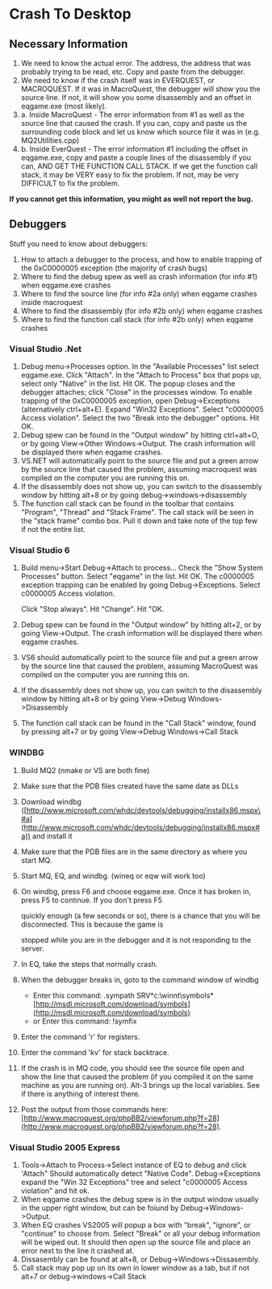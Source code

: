 # Crash To Desktop

## Necessary Information

1. We need to know the actual error. The address, the address that was probably trying to be read, etc. Copy and paste from the debugger.
2. We need to know if the crash itself was in EVERQUEST, or MACROQUEST. If it was in MacroQuest, the debugger will show you the source line. If not, it will show you some disassembly and an offset in eqgame.exe (most likely).
3. a. Inside MacroQuest - The error information from \#1 as well as the source line that caused the crash. If you can, copy and paste us the surrounding code block and let us know which source file it was in (e.g. MQ2Utilities.cpp)
4. b. Inside EverQuest - The error information \#1 including the offset in eqgame.exe, copy and paste a couple lines of the disassembly if you can, AND GET THE FUNCTION CALL STACK. If we get the function call stack, it may be VERY easy to fix the problem. If not, may be very DIFFICULT to fix the problem.

**If you cannot get this information, you might as well not report the bug.**

## Debuggers

Stuff you need to know about debuggers:

1. How to attach a debugger to the process, and how to enable trapping of the 0xC0000005 exception (the majority of crash bugs)
2. Where to find the debug spew as well as crash information (for info \#1) when eqgame.exe crashes
3. Where to find the source line (for info \#2a only) when eqgame crashes inside macroquest
4. Where to find the disassembly (for info \#2b only) when eqgame crashes
5. Where to find the function call stack (for info \#2b only) when eqgame crashes

### Visual Studio .Net

1. Debug menu-&gt;Processes option. In the "Available Processes" list select eqgame.exe. Click "Attach". In the "Attach to Process" box that pops up, select only "Native" in the list. Hit OK. The popup closes and the debugger attaches; click "Close" in the processes window. To enable trapping of the 0xC0000005 exception, open Debug-&gt;Exceptions (alternatively ctrl+alt+E). Expand "Win32 Exceptions". Select "c0000005 Access violation". Select the two "Break into the debugger" options. Hit OK.
2. Debug spew can be found in the "Output window" by hitting ctrl+alt+O, or by going View-&gt;Other Windows-&gt;Output. The crash information will be displayed there when eqgame crashes.
3. VS.NET will automatically point to the source file and put a green arrow by the source line that caused the problem, assuming macroquest was compiled on the computer you are running this on.
4. If the disassembly does not show up, you can switch to the disassembly window by hitting alt+8 or by going debug-&gt;windows-&gt;disassembly
5. The function call stack can be found in the toolbar that contains "Program", "Thread" and "Stack Frame". The call stack will be seen in the "stack frame" combo box. Pull it down and take note of the top few if not the entire list.

### Visual Studio 6

1. Build menu-&gt;Start Debug-&gt;Attach to process... Check the "Show System Processes" button. Select "eqgame" in the list. Hit OK. The c0000005 exception trapping can be enabled by going Debug-&gt;Exceptions. Select c0000005 Access violation.

   Click "Stop always". Hit "Change". Hit "OK.

2. Debug spew can be found in the "Output window" by hitting alt+2, or by going View-&gt;Output. The crash information will be displayed there when eqgame crashes.
3. VS6 should automatically point to the source file and put a green arrow by the source line that caused the problem, assuming MacroQuest was compiled on the computer you are running this on.
4. If the disassembly does not show up, you can switch to the disassembly window by hitting alt+8 or by going View-&gt;Debug Windows-&gt;Disassembly
5. The function call stack can be found in the "Call Stack" window, found by pressing alt+7 or by going View-&gt;Debug Windows-&gt;Call Stack

### WINDBG

1. Build MQ2 (nmake or VS are both fine)
2. Make sure that the PDB files created have the same date as DLLs
3. Download windbg ([http://www.microsoft.com/whdc/devtools/debugging/installx86.mspx\#a](http://www.microsoft.com/whdc/devtools/debugging/installx86.mspx#a)) and install it
4. Make sure that the PDB files are in the same directory as where you start MQ.
5. Start MQ, EQ, and windbg. (wineq or eqw will work too)
6. On windbg, press F6 and choose eqgame.exe. Once it has broken in, press F5 to continue. If you don't press F5

   quickly enough (a few seconds or so), there is a chance that you will be disconnected. This is because the game is

   stopped while you are in the debugger and it is not responding to the server.

7. In EQ, take the steps that normally crash.
8. When the debugger breaks in, goto to the command window of windbg
   * Enter this command: .sympath SRV\*c:\winnt\symbols\*[http://msdl.microsoft.com/download/symbols](http://msdl.microsoft.com/download/symbols)
   * or Enter this command: !symfix
9. Enter the command 'r' for registers.
10. Enter the command 'kv' for stack backtrace.
11. If the crash is in MQ code, you should see the source file open and show the line that caused the problem (if you compiled it on the same machine as you are running on). Alt-3 brings up the local variables. See if there is anything of interest there.
12. Post the output from those commands here: [http://www.macroquest.org/phpBB2/viewforum.php?f=28](http://www.macroquest.org/phpBB2/viewforum.php?f=28).

### Visual Studio 2005 Express

1. Tools-&gt;Attach to Process-&gt;Select instance of EQ to debug and click 'Attach" Should automatically detect "Native Code". Debug-&gt;Exceptions expand the "Win 32 Exceptions" tree and select "c0000005 Access violation" and hit ok.
2. When eqgame crashes the debug spew is in the output window usually in the upper right window, but can be foiund by Debug-&gt;Windows-&gt;Output.
3. When EQ crashes VS2005 will popup a box with "break", "ignore", or "continue" to choose from. Select "Break" or all your debug information will be wiped out. It should then open up the source file and place an error next to the line it crashed at.
4. Dissasembly can be found at alt+8, or Debug-&gt;Windows-&gt;Dissasembly.
5. Call stack may pop up on its own in lower window as a tab, but if not alt+7 or debug-&gt;windows-&gt;Call Stack

